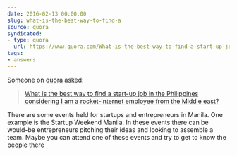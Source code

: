 ```yaml
---
date: 2016-02-13 00:00:00
slug: what-is-the-best-way-to-find-a
source: quora
syndicated:
- type: quora
  url: https://www.quora.com/What-is-the-best-way-to-find-a-start-up-job-in-the-Philippines-considering-I-am-a-rocket-internet-employee-from-the-Middle-east/answer/Roy-Tang
tags:
- answers
---
```


Someone on [quora](https://quora.com) asked:

> [What is the best way to find a start-up job in the Philippines considering I am a rocket-internet employee from the Middle east?](https://www.quora.com/What-is-the-best-way-to-find-a-start-up-job-in-the-Philippines-considering-I-am-a-rocket-internet-employee-from-the-Middle-east/answer/Roy-Tang)


There are some events held for startups and entrepreneurs in Manila. One example is the Startup Weekend Manila. In these events there can be would-be entrepreneurs pitching their ideas and looking to assemble a team. Maybe you can attend one of these events and try to get to know the people there